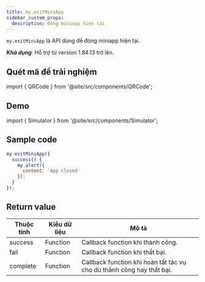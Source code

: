 ```yaml
---
title: my.exitMiniApp
sidebar_custom_props:
  description: Đóng miniapp hiện tại
---
```


`my.exitMiniApp` là API dùng để đóng miniapp hiện tại.

**_Khả dụng_**: Hỗ trợ từ version 1.84.13 trở lên.

## Quét mã để trải nghiệm

import { QRCode } from '@site/src/components/QRCode';

<QRCode page="pages/api/navigator/index" />

## Demo

import { Simulator } from '@site/src/components/Simulator';

<Simulator page="pages/api/navigator/index" />

## Sample code

```js
my.exitMiniApp({
  success() {
    my.alert({
      content: 'App closed'
    });
  }
});
```

## Return value

| Thuộc tính | Kiểu dữ liệu | Mô tả                                                                 |
| ---------- | ------------ | --------------------------------------------------------------------- |
| success    | Function     | Callback function khi thành công.                                     |
| fail       | Function     | Callback function khi thất bại.                                       |
| complete   | Function     | Callback function khi hoàn tất tác vụ cho dù thành công hay thất bại. |
